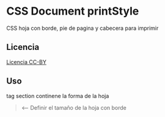 # CSS Document printStyle
 CSS hoja con borde, pie de pagina y cabecera para imprimir

## Licencia
[Licencia CC-BY](https://creativecommons.org/licenses/by/4.0/deed.es)

## Uso
tag section continene la forma de la hoja
> <section class="pagina"> <-- Definir el tamaño de la hoja con borde  